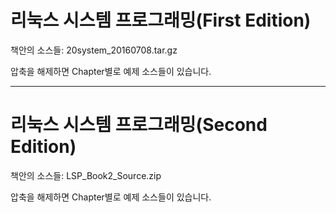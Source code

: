 
# 리눅스 시스템 프로그래밍(First Edition)

책안의 소스들:  20system_20160708.tar.gz

압축을 해제하면 Chapter별로 예제 소스들이 있습니다.

------------------------------------------------------

# 리눅스 시스템 프로그래밍(Second Edition)

책안의 소스들: LSP_Book2_Source.zip

압축을 해제하면 Chapter별로 예제 소스들이 있습니다.
